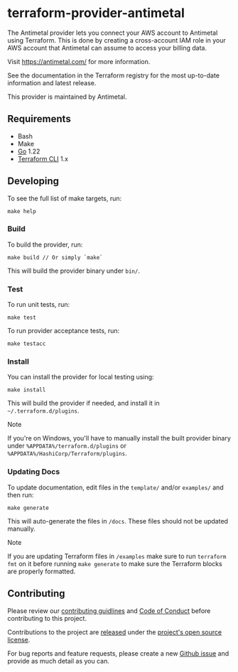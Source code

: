 # terraform-provider-antimetal

The Antimetal provider lets you connect your AWS account to Antimetal using Terraform.
This is done by creating a cross-account IAM role in your AWS account that Antimetal can assume to
access your billing data.

Visit https://antimetal.com/ for more information.

See the documentation in the Terraform registry for the most up-to-date information
and latest release.

This provider is maintained by Antimetal.

## Requirements
- Bash
- Make
- [Go](https://go.dev/doc/install) 1.22
- [Terraform CLI](https://developer.hashicorp.com/terraform/install) 1.x

## Developing

To see the full list of make targets, run:

```
make help
```

### Build

To build the provider, run:

```
make build // Or simply `make`
```

This will build the provider binary under `bin/`.

### Test

To run unit tests, run:

```
make test
```

To run provider acceptance tests, run:

```
make testacc
```

### Install

You can install the provider for local testing using:

```
make install
```

This will build the provider if needed, and install it in `~/.terraform.d/plugins`.

> [!NOTE]
> If you're on Windows, you'll have to manually install the built provider binary under
`%APPDATA%/terraform.d/plugins` or `%APPDATA%/HashiCorp/Terraform/plugins`.

### Updating Docs

To update documentation, edit files in the `template/` and/or `examples/` and then run:

```
make generate
```

This will auto-generate the files in `/docs`.
These files should not be updated manually.

> [!NOTE]
> If you are updating Terraform files in `/examples` make sure to run `terraform fmt` on it before
running `make generate` to make sure the Terraform blocks are properly formatted.

## Contributing
Please review our [contributing guidlines](./CONTRIBUTING.md) and
[Code of Conduct](./CODE_OF_CONDUCT.md) before contributing to this project.

Contributions to the project are [released](https://docs.github.com/en/site-policy/github-terms/github-terms-of-service#6-contributions-under-repository-license)
under the [project's open source license](./LICENSE).

For bug reports and feature requests, please create a new
[Github issue](https://github.com/antimetal/terraform-provider-antimetal/issues/new) and provide
as much detail as you can.

